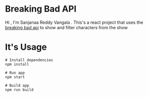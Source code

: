 # Breaking Bad API

Hi , I'm Sanjanaa Reddy Vangala .
This's a react project that uses the [breaking bad api](https://breakingbadapi.com/documentation) to show and filter characters from the show

# It's Usage

```
# Install dependencies
npm install
```

```
# Run app
npm start
```

```
# Build app
npm run build
```
